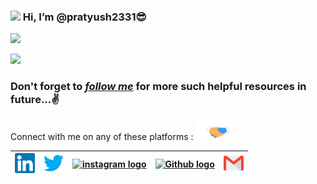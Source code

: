 ### <img src="https://github.com/TheDudeThatCode/TheDudeThatCode/blob/master/Assets/Hi.gif" width="29px"> Hi, I’m @pratyush2331😎

![](https://komarev.com/ghpvc/?username=pratyush2331&style=plastic)

<img src="https://github-readme-stats.vercel.app/api?username=pratyush2331&bg_color=30,e96443,904e95&title_color=fff&text_color=fff&icon_color=79ff97&count_private=true&show_icons=true" />
<!---- 💞️ I’m looking to collaborate on ...
- 📫 How to reach me ...--->

### Don't forget to *[follow me]* for more such helpful resources in future...✌️

<span>Connect with me on any of these platforms :
<img src="https://github.com/pratyush2331/pratyush2331/blob/main/assets/Handshake.gif" height="32px">
</span>

| [<img src="https://github.com/pratyush2331/pratyush2331/blob/main/assets/Linkedin.svg" alt="Linkedin Logo" width="32">](https://www.linkedin.com/in/pratyush-raj-40b45ab2/) | [<img src="https://github.com/pratyush2331/pratyush2331/blob/main/assets/Twitter.svg" alt="Twitter Logo" width="32">](https://twitter.com/pratyush2331/) | [<img src="https://github.com/TheDudeThatCode/TheDudeThatCode/blob/master/Assets/Instagram.svg" alt="instagram logo" width="32">](https://www.instagram.com/pratyush2331/) | [<img src="https://cdn0.iconfinder.com/data/icons/shift-logotypes/32/Github-512.png" alt="Github logo" width="34">](https://github.com/pratyush2331) | [<img src="https://github.com/pratyush2331/pratyush2331/blob/main/assets/Gmail.svg" alt="Gmail logo" height="32">](mailto:pratyush2331@gmail.com)
|:---:|:---:|:---:|:---:|:---:|





[GitHub]: <https://github.com/pratyush2331/>
[follow me]: <https://github.com/pratyush2331/>
